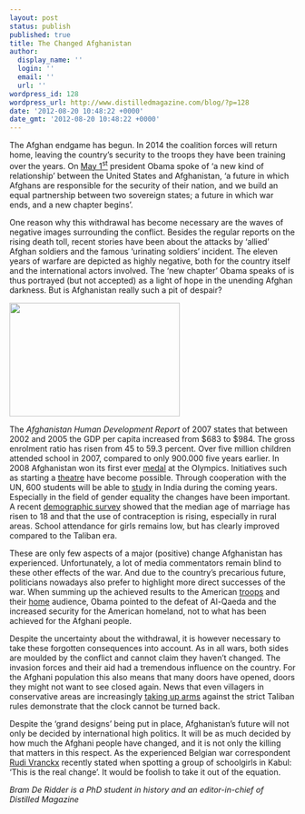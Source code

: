 ```yaml
---
layout: post
status: publish
published: true
title: The Changed Afghanistan
author:
  display_name: ''
  login: ''
  email: ''
  url: ''
wordpress_id: 128
wordpress_url: http://www.distilledmagazine.com/blog/?p=128
date: '2012-08-20 10:48:22 +0000'
date_gmt: '2012-08-20 10:48:22 +0000'
---
```

<p>The Afghan endgame has begun. In 2014 the coalition forces will return home, leaving the country’s security to the troops they have been training over the years. On <a href="http://distilledmagazine.com/wp-content/uploads/2012/08/p28134">May 1<sup>st</sup></a> president Obama spoke of ‘a new kind of relationship’ between the United States and Afghanistan, ‘a future in which Afghans are responsible for the security of their nation, and we build an equal partnership between two sovereign states; a future in which war ends, and a new chapter begins’.</p>
<p>One reason why this withdrawal has become necessary are the waves of negative images surrounding the conflict. Besides the regular reports on the rising death toll, recent stories have been about the attacks by ‘allied’ Afghan soldiers and the famous ‘urinating soldiers’ incident. The eleven years of warfare are depicted as highly negative, both for the country itself and the international actors involved. The ‘new chapter’ Obama speaks of is thus portrayed (but not accepted) as a light of hope in the unending Afghan darkness. But is Afghanistan really such a pit of despair?</p>
<p><a href="http://distilledmagazine.com/wp-content/uploads/2012/08/Afghan_school_girls_in_20021.jpg"><img class="alignnone  wp-image-129" title="Afghan_school_girls_in_2002" src="http://distilledmagazine.com/wp-content/uploads/2012/08/Afghan_school_girls_in_2002-300x2001.jpg" alt="" width="300" height="200" /></a></p>
<p><!--more--></p>
<p>The<em> Afghanistan Human Development Report </em>of 2007<em> </em>states that between 2002 and 2005 the GDP per capita increased from $683 to $984. The gross enrolment ratio has risen from 45 to 59.3 percent. Over five million children attended school in 2007, compared to only 900.000 five years earlier. In 2008 Afghanistan won its first ever <a href="http://distilledmagazine.com/wp-content/uploads/2012/08/7586149.stm">medal</a> at the Olympics. Initiatives such as starting a <a href="http://distilledmagazine.com/wp-content/uploads/2012/08/can-theater-transform-kabul">theatre</a> have become possible. Through cooperation with the UN, 600 students will be able to <a href="http://distilledmagazine.com/wp-content/uploads/2012/08/index.php?option=com_content&amp;view=article&amp;id=197:afghan-women-leaders-pledge-support-to-regional-network-for-n-peace&amp;catid=37:poverty-reduction&amp;Itemid=53">study</a> in India during the coming years. Especially in the field of gender equality the changes have been important. A recent <a href="http://distilledmagazine.com/wp-content/uploads/2012/08/demography">demographic survey</a> showed that the median age of marriage has risen to 18 and that the use of contraception is rising, especially in rural areas. School attendance for girls remains low, but has clearly improved compared to the Taliban era.</p>
<p>These are only few aspects of a major (positive) change Afghanistan has experienced. Unfortunately, a lot of media commentators remain blind to these other effects of the war. And due to the country’s precarious future, politicians nowadays also prefer to highlight more direct successes of the war. When summing up the achieved results to the American <a href="http://distilledmagazine.com/wp-content/uploads/2012/08/p28136">troops</a> and their <a href="http://distilledmagazine.com/wp-content/uploads/2012/08/p28134">home</a> audience, Obama pointed to the defeat of Al-Qaeda and the increased security for the American homeland, not to what has been achieved for the Afghani people.</p>
<p>Despite the uncertainty about the withdrawal, it is however necessary to take these forgotten consequences into account. As in all wars, both sides are moulded by the conflict and cannot claim they haven’t changed. The invasion forces and their aid had a tremendous influence on the country. For the Afghani population this also means that many doors have opened, doors they might not want to see closed again. News that even villagers in conservative areas are increasingly <a href="http://distilledmagazine.com/wp-content/uploads/2012/08/21560606">taking up arms</a> against the strict Taliban rules demonstrate that the clock cannot be turned back.</p>
<p>Despite the ‘grand designs’ being put in place, Afghanistan’s future will not only be decided by international high politics. It will be as much decided by how much the Afghani people have changed, and it is not only the killing that matters in this respect. As the experienced Belgian war correspondent <a href="http://distilledmagazine.com/wp-content/uploads/2012/08/rudi-in-de-vuurlinie">Rudi Vranckx</a> recently stated when spotting a group of schoolgirls in Kabul: ‘This is the real change’. It would be foolish to take it out of the equation.</p>
<p><em>Bram De Ridder is a PhD student in history and an editor-in-chief of Distilled Magazine</em></p>
